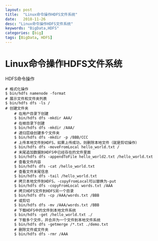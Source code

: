 ```yaml
---
layout: post
title:  "Linux命令操作HDFS文件系统"
date:   2018-11-26
desc: "Linux命令操作HDFS文件系统"
keywords: "BigData,HDFS"
categories: [big]
tags: [BigData, HDFS]
---
```


# Linux命令操作HDFS文件系统

HDFS命令操作

	# 格式化操作
	$ bin/hdfs namenode -format
	# 展示文件和文件夹列表
	$ bin/hdfs dfs -ls /
	# 创建文件夹
		# 在用户目录下创建
		$ bin/hdfs dfs -mkdir AAA/
		# 在根目录下创建
		$ bin/hdfs dfs -mkdir /AAA/
		# 递归层级创建多个文件夹
		$ bin/hdfs dfs -mkdir -p /BBB/CCC
		# 上传本地文件到HDFS，如果上传成功，则删除本地文件（就是剪切操作）
		$ bin/hdfs dfs -moveFromLocal hello_world.txt /
		# 末尾追加数据到HDFS中已经存在的文件里面
		$ bin/hdfs dfs -appendToFile hello_world2.txt /hello_world.txt
		# 查看文件内容
		$ bin/hdfs dfs -cat /hello_world.txt 
		# 查看文件末尾信息
		$ bin/hdfs dfs -tail /hello_world.txt
		# 拷贝本地文件到HDFS，-copyFromLocal可以替换为-put
		$ bin/hdfs dfs -copyFromLocal words.txt /AAA
		# 拷贝HDFS文件到HDFS另一个目录
		$ bin/hdfs dfs -cp /AAA/words.txt /BBB
		# 或剪切
		$ bin/hdfs dfs -mv /AAA/words.txt /BBB
		# 下载HDFS中的文件到本地文件系统
		$ bin/hdfs -get /hello_world.txt ./
		# 下载多个文件，并合并为一个文件到本地文件系统
		$ bin/hdfs dfs -getmerge /*.txt ./demo.txt
		# 删除文件或文件夹
		$ bin/hdfs dfs -rmr /AAA
